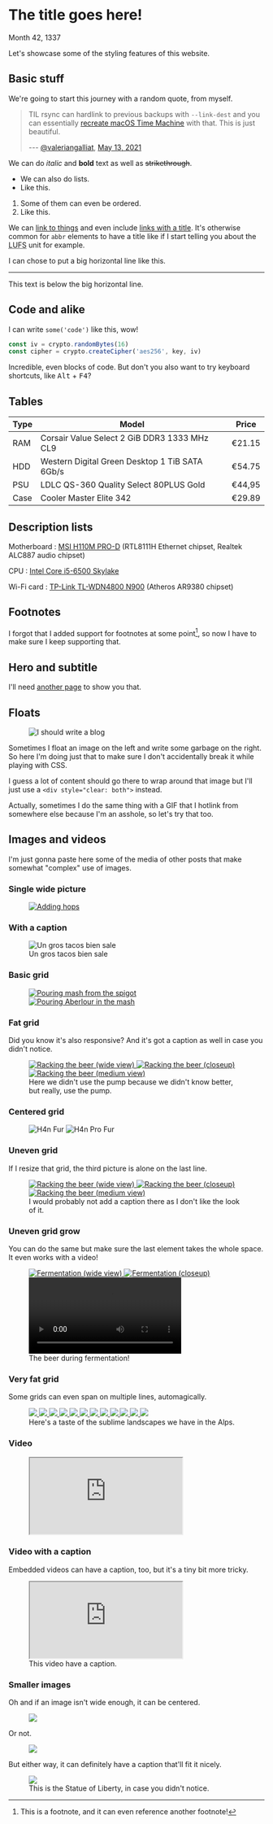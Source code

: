 # The title goes here!
Month 42, 1337

Let's showcase some of the styling features of this website.

## Basic stuff

We're going to start this journey with a random quote, from myself.

> TIL rsync can hardlink to previous backups with `--link-dest` and you
> can essentially [recreate macOS Time Machine](https://github.com/cytopia/linux-timemachine/blob/45a03e6aef24d895209c3a588575cac247334918/timemachine#L346)
> with that. This is just beautiful.
>
> --- [@valeriangalliat](https://twitter.com/valeriangalliat), [May 13, 2021](https://twitter.com/valeriangalliat/status/1392846380348153860)

We can do *italic* and **bold** text as well as ~~strikethrough~~.

* We can also do lists.
* Like this.

1. Some of them can even be ordered.
1. Like this.

We can [link to things](/) and even include
[links with a title](/ "The home page of this website"). It's otherwise
common for `abbr` elements to have a title like if I start telling you
about the <abbr title="Loudness units relative to full scale">LUFS</abbr>
unit for example.

I can chose to put a big horizontal line like this.

---

This text is below the big horizontal line.

## Code and alike

I can write `some('code')` like this, wow!

```js
const iv = crypto.randomBytes(16)
const cipher = crypto.createCipher('aes256', key, iv)
```

Incredible, even blocks of code. But don't you also want to try keyboard
shortcuts, like <kbd>Alt</kbd> + <kbd>F4</kbd>?

## Tables

| Type | Model                                          | Price  |
|------|------------------------------------------------|--------|
| RAM  | Corsair Value Select 2 GiB DDR3 1333 MHz CL9   | €21.15 |
| HDD  | Western Digital Green Desktop 1 TiB SATA 6Gb/s | €54.75 |
| PSU  | LDLC QS-360 Quality Select 80PLUS Gold         | €44,95 |
| Case | Cooler Master Elite 342                        | €29.89 |

## Description lists

Motherboard
: [MSI H110M PRO-D](https://www.newegg.ca/Product/Product.aspx?Item=N82E16813130924) (RTL8111H Ethernet chipset,  Realtek ALC887 audio chipset)

CPU
: [Intel Core i5-6500 Skylake](https://www.newegg.ca/Product/Product.aspx?Item=N82E16819117563)

Wi-Fi card
: [TP-Link TL-WDN4800 N900](https://www.newegg.ca/Product/Product.aspx?Item=N82E16833704133) (Atheros AR9380 chipset)

## Footnotes

I forgot that I added support for footnotes at some point[^1], so now I
have to make sure I keep supporting that.

[^1]: This is a footnote, and it can even reference another[^2] footnote!
[^2]: Oh yeah.

## Hero and subtitle

I'll need [another page](playground-hero.md) to show you that.

## Floats

<figure class="left">
  <img alt="I should write a blog" src="../../img/2015/03/i-should-write-a-blog.jpg">
</figure>

Sometimes I float an image on the left and write some garbage on the
right. So here I'm doing just that to make sure I don't accidentally
break it while playing with CSS.

<div style="clear: both"></div>

I guess a lot of content should go there to wrap
around that image but I'll just use a `<div style="clear: both">`
instead.

<figure class="left">
  <object data="https://media2.giphy.com/media/13FrpeVH09Zrb2/giphy.gif" type="image/gif"></object>
</figure>

Actually, sometimes I do the same thing with a GIF that I hotlink from
somewhere else because I'm an asshole, so let's try that too.

<div style="clear: both"></div>

## Images and videos

I'm just gonna paste here some of the media of other posts that make
somewhat "complex" use of images.

### Single wide picture

<figure class="center">
  <a href="../../img/2021/06/brewzilla/hop.jpg">
    <img alt="Adding hops" src="../../img/2021/06/brewzilla/hop.jpg">
  </a>
</figure>

### With a caption

<figure class="center">
  <img alt="Un gros tacos bien sale" src="../../img/2021/06/tacos.jpg">
  <figcaption>Un gros tacos bien sale</figcaption>
</figure>

### Basic grid

<figure class="grid grid-2">
  <a href="../../img/2021/06/brewzilla/spigot.jpg">
    <img alt="Pouring mash from the spigot" src="../../img/2021/06/brewzilla/spigot.jpg">
  </a>
  <a href="../../img/2021/06/brewzilla/scotchie.jpg">
    <img alt="Pouring Aberlour in the mash" src="../../img/2021/06/brewzilla/scotchie.jpg">
  </a>
</figure>

### Fat grid

Did you know it's also responsive? And it's got a caption as well in
case you didn't notice.

<div class="oversized">
  <figure class="grid grid-3 grid-grow">
    <a href="../../img/2021/06/brewzilla/rack-1.jpg">
      <img alt="Racking the beer (wide view)" src="../../img/2021/06/brewzilla/rack-1.jpg">
    </a>
    <a href="../../img/2021/06/brewzilla/rack-2.jpg">
      <img alt="Racking the beer (closeup)" src="../../img/2021/06/brewzilla/rack-2.jpg">
    </a>
    <a href="../../img/2021/06/brewzilla/rack-3.jpg">
      <img alt="Racking the beer (medium view)" src="../../img/2021/06/brewzilla/rack-3.jpg">
    </a>
    <figcaption>Here we didn't use the pump because we didn't know better, but really, use the pump.</figcaption>
  </figure>
</div>

### Centered grid

<figure class="grid">
  <img alt="H4n Fur" src="../../img/2021/09/h4n-fur.png">
  <img alt="H4n Pro Fur" src="../../img/2021/09/h4n-pro-fur.png">
</figure>

### Uneven grid

If I resize that grid, the third picture is alone on the last line.

<figure class="grid grid-2">
  <a href="../../img/2021/06/brewzilla/rack-1.jpg">
    <img alt="Racking the beer (wide view)" src="../../img/2021/06/brewzilla/rack-1.jpg">
  </a>
  <a href="../../img/2021/06/brewzilla/rack-2.jpg">
    <img alt="Racking the beer (closeup)" src="../../img/2021/06/brewzilla/rack-2.jpg">
  </a>
  <a href="../../img/2021/06/brewzilla/rack-3.jpg">
    <img alt="Racking the beer (medium view)" src="../../img/2021/06/brewzilla/rack-3.jpg">
  </a>
  <figcaption>I would probably not add a caption there as I don't like the look of it.</figcaption>
</figure>

### Uneven grid grow

You can do the same but make sure the last element takes the whole
space. It even works with a video!

<figure class="grid grid-2 grid-grow">
  <a href="../../img/2021/06/brewzilla/ferment-1.jpg">
    <img alt="Fermentation (wide view)" src="../../img/2021/06/brewzilla/ferment-1.jpg">
  </a>
  <a href="../../img/2021/06/brewzilla/ferment-2.jpg">
    <img alt="Fermentation (closeup)" src="../../img/2021/06/brewzilla/ferment-2.jpg">
  </a>
  <video src="../../img/2021/06/brewzilla/fermenting.mp4" loop controls></video>
  <figcaption>The beer during fermentation!</figcaption>
</figure>

### Very fat grid

Some grids can even span on multiple lines, automagically.

<div class="oversized">
  <figure class="grid grid-3">
    <a href="../../img/2016/03/mountain/01.jpg">
      <img src="../../img/2016/03/mountain/01.thumb.jpg">
    </a>
    <a href="../../img/2016/03/mountain/02.jpg">
      <img src="../../img/2016/03/mountain/02.thumb.jpg">
    </a>
    <a href="../../img/2016/03/mountain/03.jpg">
      <img src="../../img/2016/03/mountain/03.thumb.jpg">
    </a>
    <a href="../../img/2016/03/mountain/04.jpg">
      <img src="../../img/2016/03/mountain/04.thumb.jpg">
    </a>
    <a href="../../img/2016/03/mountain/05.jpg">
      <img src="../../img/2016/03/mountain/05.thumb.jpg">
    </a>
    <a href="../../img/2016/03/mountain/06.jpg">
      <img src="../../img/2016/03/mountain/06.thumb.jpg">
    </a>
    <a href="../../img/2016/03/mountain/07.jpg">
      <img src="../../img/2016/03/mountain/07.thumb.jpg">
    </a>
    <a href="../../img/2016/03/mountain/08.jpg">
      <img src="../../img/2016/03/mountain/08.thumb.jpg">
    </a>
    <a href="../../img/2016/03/mountain/09.jpg">
      <img src="../../img/2016/03/mountain/09.thumb.jpg">
    </a>
    <a href="../../img/2016/03/mountain/10.jpg">
      <img src="../../img/2016/03/mountain/10.thumb.jpg">
    </a>
    <a href="../../img/2016/03/mountain/11.jpg">
      <img src="../../img/2016/03/mountain/11.thumb.jpg">
    </a>
    <a href="../../img/2016/03/mountain/12.jpg">
      <img src="../../img/2016/03/mountain/12.thumb.jpg">
    </a>
    <figcaption>Here's a taste of the sublime landscapes we have in the Alps.</figcaption>
  </figure>
</div>

### Video

<figure class="video">
  <iframe src="https://www.youtube.com/embed/arQ4Yutbitk" allowfullscreen></iframe>
</figure>

### Video with a caption

Embedded videos can have a caption, too, but it's a tiny bit more
tricky.

<figure class="full">
  <div class="video">
    <iframe src="https://www.youtube.com/embed/8ejJZoURasY" allowfullscreen></iframe>
  </div>
  <figcaption>This video have a caption.</figcaption>
</figure>

### Smaller images

Oh and if an image isn't wide enough, it can be centered.

<figure class="center">
  <img src="../../img/2016/03/ny/02.thumb.jpg">
</figure>

Or not.

<figure>
  <img src="../../img/2016/03/ny/02.thumb.jpg">
</figure>

But either way, it can definitely have a caption that'll fit it nicely.

<figure class="center">
  <img src="../../img/2016/03/ny/02.thumb.jpg">
  <figcaption>This is the Statue of Liberty, in case you didn't notice.</figcaption>
</figure>
